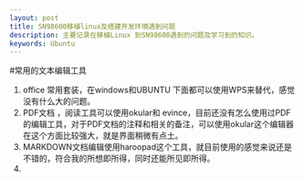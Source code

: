 ```yaml
---
layout: post
title: SN98600移植linux及搭建开发环境遇到问题
description: 主要记录在移植Linux 到SN98600遇到的问题及学习到的知识。
keywords: Ubuntu
---
```


#常用的文本编辑工具
1. office 常用套装，在windows和UBUNTU 下面都可以使用WPS来替代，感觉没有什么大的问题。
1. PDF文档 ，阅读工具可以使用okular和 evince，目前还没有怎么使用过PDF的编辑工具，对于PDF文档的注释和相关的备注，可以使用okular这个编辑器在这个方面比较强大，就是界面稍微有点土。
1. MARKDOWN文档编辑使用haroopad这个工具，就目前使用的感觉来说还是不错的，符合我的所想即所得，同时还能所见即所得。
2. 
